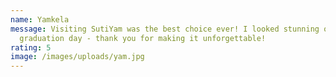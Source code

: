 ```yaml
---
name: Yamkela
message: Visiting SutiYam was the best choice ever! I looked stunning on my
  graduation day - thank you for making it unforgettable!
rating: 5
image: /images/uploads/yam.jpg
---
```

